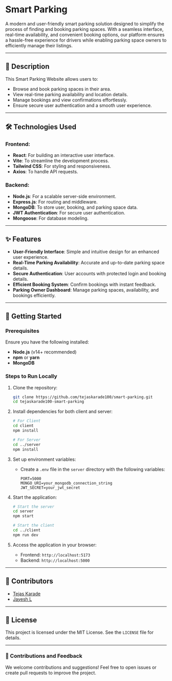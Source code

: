 # Smart Parking 

A modern and user-friendly smart parking solution designed to simplify the process of finding and booking parking spaces. With a seamless interface, real-time availability, and convenient booking options, our platform ensures a hassle-free experience for drivers while enabling parking space owners to efficiently manage their listings.

---

## 📝 Description

This Smart Parking Website allows users to:
- Browse and book parking spaces in their area.
- View real-time parking availability and location details.
- Manage bookings and view confirmations effortlessly.
- Ensure secure user authentication and a smooth user experience.

---

## 🛠️ Technologies Used

### Frontend:
- **React**: For building an interactive user interface.
- **Vite**: To streamline the development process.
- **Tailwind CSS**: For styling and responsiveness.
- **Axios**: To handle API requests.

### Backend:
- **Node.js**: For a scalable server-side environment.
- **Express.js**: For routing and middleware.
- **MongoDB**: To store user, booking, and parking space data.
- **JWT Authentication**: For secure user authentication.
- **Mongoose**: For database modeling.

---

## ✨ Features

- **User-Friendly Interface**: Simple and intuitive design for an enhanced user experience.
- **Real-Time Parking Availability**: Accurate and up-to-date parking space details.
- **Secure Authentication**: User accounts with protected login and booking details.
- **Efficient Booking System**: Confirm bookings with instant feedback.
- **Parking Owner Dashboard**: Manage parking spaces, availability, and bookings efficiently.

---

## 🚀 Getting Started

### Prerequisites
Ensure you have the following installed:
- **Node.js** (v14+ recommended)
- **npm** or **yarn**
- **MongoDB**

### Steps to Run Locally

1. Clone the repository:
   ```bash
   git clone https://github.com/tejaskarade100/smart-parking.git
   cd tejaskarade100-smart-parking
   ```

2. Install dependencies for both client and server:
   ```bash
   # For Client
   cd client
   npm install

   # For Server
   cd ../server
   npm install
   ```

3. Set up environment variables:
   - Create a `.env` file in the `server` directory with the following variables:
     ```env
     PORT=5000
     MONGO_URI=your_mongodb_connection_string
     JWT_SECRET=your_jwt_secret
     ```

4. Start the application:
   ```bash
   # Start the server
   cd server
   npm start

   # Start the client
   cd ../client
   npm run dev
   ```

5. Access the application in your browser:
   - Frontend: `http://localhost:5173`
   - Backend: `http://localhost:5000`

---

## 👥 Contributors

- [Tejas Karade](https://github.com/tejaskarade100)
- [Jayesh L](https://github.com/JayeshL07)

---

## 📜 License

This project is licensed under the MIT License. See the `LICENSE` file for details.

---

### 🙌 Contributions and Feedback

We welcome contributions and suggestions! Feel free to open issues or create pull requests to improve the project.
```

